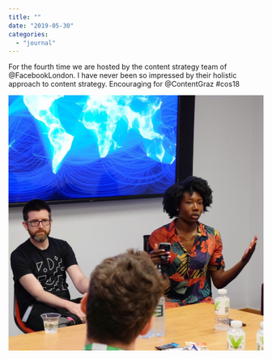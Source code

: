 ```yaml
---
title: ""
date: "2019-05-30"
categories: 
  - "journal"
---
```


For the fourth time we are hosted by the content strategy team of @FacebookLondon. I have never been so impressed by their holistic approach to content strategy. Encouraging for @ContentGraz #cos18

![](images/4dfa9b9f02.jpg)
